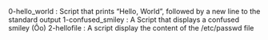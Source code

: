 0-hello_world : Script that prints “Hello, World”, followed by a new line to the standard output
1-confused_smiley : A Script that displays a confused smiley (Ôo)
2-hellofile : A script display the content of the /etc/passwd file
